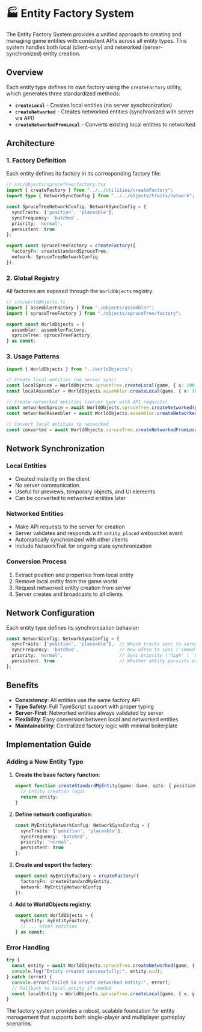 # 🏭 Entity Factory System

The Entity Factory System provides a unified approach to creating and managing game entities with consistent APIs across all entity types. This system handles both local (client-only) and networked (server-synchronized) entity creation.

## Overview

Each entity type defines its own factory using the `createFactory` utility, which generates three standardized methods:

- **`createLocal`** - Creates local entities (no server synchronization)
- **`createNetworked`** - Creates networked entities (synchronized with server via API)
- **`createNetworkedFromLocal`** - Converts existing local entities to networked

## Architecture

### 1. Factory Definition

Each entity defines its factory in its corresponding factory file:

```typescript
// src/objects/spruceTree/factory.tsx
import { createFactory } from "../../utilities/createFactory";
import type { NetworkSyncConfig } from "../../objects/traits/network";

const SpruceTreeNetworkConfig: NetworkSyncConfig = {
  syncTraits: ['position', 'placeable'],
  syncFrequency: 'batched',
  priority: 'normal',
  persistent: true
};

export const spruceTreeFactory = createFactory({
  factoryFn: createStandardSpruceTree,
  network: SpruceTreeNetworkConfig
});
```

### 2. Global Registry

All factories are exposed through the `WorldObjects` registry:

```typescript
// src/worldObjects.ts
import { assemblerFactory } from "./objects/assembler";
import { spruceTreeFactory } from "./objects/spruceTree/factory";

export const WorldObjects = {
  assembler: assemblerFactory,
  spruceTree: spruceTreeFactory,
} as const;
```

### 3. Usage Patterns

```typescript
import { WorldObjects } from "../worldObjects";

// Create local entities (no server sync)
const localSpruce = WorldObjects.spruceTree.createLocal(game, { x: 100, y: 200 });
const localAssembler = WorldObjects.assembler.createLocal(game, { x: 300, y: 400 });

// Create networked entities (server sync with API requests)
const networkedSpruce = await WorldObjects.spruceTree.createNetworked(game, { x: 100, y: 200 });
const networkedAssembler = await WorldObjects.assembler.createNetworked(game, { x: 300, y: 400 });

// Convert local entities to networked
const converted = await WorldObjects.spruceTree.createNetworkedFromLocal(localSpruce, game);
```

## Network Synchronization

### Local Entities
- Created instantly on the client
- No server communication
- Useful for previews, temporary objects, and UI elements
- Can be converted to networked entities later

### Networked Entities
- Make API requests to the server for creation
- Server validates and responds with `entity_placed` websocket event
- Automatically synchronized with other clients
- Include NetworkTrait for ongoing state synchronization

### Conversion Process
1. Extract position and properties from local entity
2. Remove local entity from the game world
3. Request networked entity creation from server
4. Server creates and broadcasts to all clients

## Network Configuration

Each entity type defines its synchronization behavior:

```typescript
const NetworkConfig: NetworkSyncConfig = {
  syncTraits: ['position', 'placeable'],  // Which traits sync to server
  syncFrequency: 'batched',               // How often to sync ('immediate' | 'batched')
  priority: 'normal',                     // Sync priority ('high' | 'normal' | 'low')
  persistent: true                        // Whether entity persists on server
};
```

## Benefits

- **Consistency**: All entities use the same factory API
- **Type Safety**: Full TypeScript support with proper typing
- **Server-First**: Networked entities always validated by server
- **Flexibility**: Easy conversion between local and networked entities
- **Maintainability**: Centralized factory logic with minimal boilerplate

## Implementation Guide

### Adding a New Entity Type

1. **Create the base factory function**:
   ```typescript
   export function createStandardMyEntity(game: Game, opts: { position: Position }): MyEntity {
     // Entity creation logic
     return entity;
   }
   ```

2. **Define network configuration**:
   ```typescript
   const MyEntityNetworkConfig: NetworkSyncConfig = {
     syncTraits: ['position', 'placeable'],
     syncFrequency: 'batched',
     priority: 'normal',
     persistent: true
   };
   ```

3. **Create and export the factory**:
   ```typescript
   export const myEntityFactory = createFactory({
     factoryFn: createStandardMyEntity,
     network: MyEntityNetworkConfig
   });
   ```

4. **Add to WorldObjects registry**:
   ```typescript
   export const WorldObjects = {
     myEntity: myEntityFactory,
     // ... other entities
   } as const;
   ```

### Error Handling

```typescript
try {
  const entity = await WorldObjects.spruceTree.createNetworked(game, { x, y });
  console.log("Entity created successfully:", entity.uid);
} catch (error) {
  console.error("Failed to create networked entity:", error);
  // Fallback to local entity if needed
  const localEntity = WorldObjects.spruceTree.createLocal(game, { x, y });
}
```

The factory system provides a robust, scalable foundation for entity management that supports both single-player and multiplayer gameplay scenarios.
